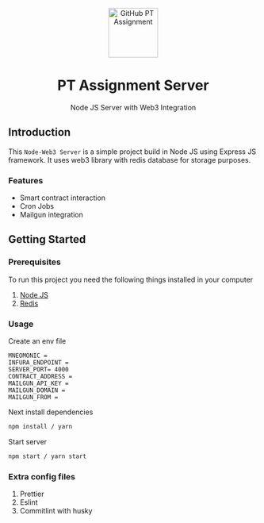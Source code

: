 <p align="center">
 <img width="100px" src="https://i.ibb.co/M6xX7np/assignment.png" align="center" alt="GitHub PT Assignment" />
 <h1 align="center">PT Assignment Server</h1>
 <p align="center">Node JS Server with Web3 Integration</p>
</p>

## Introduction

This `Node-Web3 Server` is a simple project build in Node JS using Express JS framework. It uses web3 library with redis database for storage purposes.

### Features

-   Smart contract interaction
-   Cron Jobs
-   Mailgun integration

## Getting Started

### Prerequisites

To run this project you need the following things installed in your computer

1. [Node JS](https://nodejs.org/en/download/)
2. [Redis](https://redis.io/docs/getting-started/installation/)

### Usage

Create an env file

```dosini
MNEOMONIC =
INFURA_ENDPOINT =
SERVER_PORT= 4000
CONTRACT_ADDRESS =
MAILGUN_API_KEY =
MAILGUN_DOMAIN =
MAILGUN_FROM =
```

Next install dependencies

```bash
npm install / yarn
```

Start server

```bash
npm start / yarn start
```

### Extra config files

1. Prettier
2. Eslint
3. Commitlint with husky
